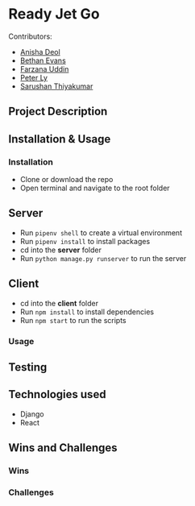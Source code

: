 # Ready Jet Go

Contributors:
* [Anisha Deol](https://github.com/anishakdeol)
* [Bethan Evans](https://github.com/beth98an)
* [Farzana Uddin](https://github.com/FarzanaRU00)
* [Peter Ly](https://github.com/peterlydev)
* [Sarushan Thiyakumar](https://github.com/SarushanThiy)

## Project Description


## Installation & Usage

### Installation 
- Clone or download the repo
- Open terminal and navigate to the root folder

## Server
- Run `pipenv shell` to create a virtual environment
- Run `pipenv install` to install packages
- cd into the **server** folder
- Run `python manage.py runserver` to run the server

## Client
- cd into the **client** folder
- Run `npm install` to install dependencies
- Run `npm start` to run the scripts

### Usage

## Testing


## Technologies used
- Django
- React


## Wins and Challenges

### Wins

### Challenges
